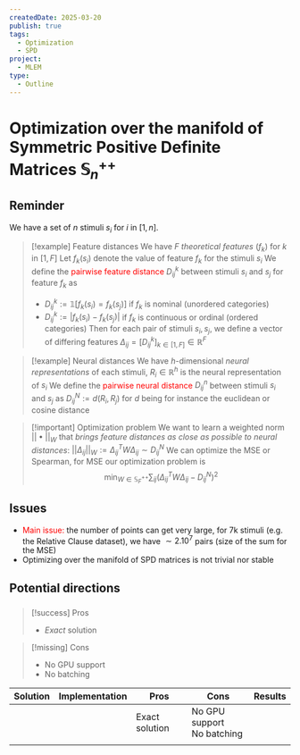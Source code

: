 ```yaml
---
createdDate: 2025-03-20
publish: true
tags:
  - Optimization
  - SPD
project:
  - MLEM
type:
  - Outline
---
```

# Optimization over the manifold of Symmetric Positive Definite Matrices $\mathbb{S}^{++}_n$

## Reminder
We have a set of $n$ stimuli $s_i$ for $i$ in $[1,n]$.

> [!example] Feature distances
> We have $F$ *theoretical features* $(f_k)$ for $k$ in $[1,F]$
> Let $f_k(s_i)$ denote the value of feature $f_k$ for the stimuli $s_i$
> We define the <font color="#ff0000">pairwise feature distance</font> $D^k_{ij}$ between stimuli $s_i$ and $s_j$ for feature $f_k$ as
> - $D^k_{ij} := \mathbb{1}[f_k(s_i) = f_k(s_j)]$ if $f_k$ is nominal (unordered categories)
> - $D^k_{ij} := |f_k(s_i) - f_k(s_j)|$ if $f_k$ is continuous or ordinal (ordered categories)
> Then for each pair of stimuli $s_i, s_j$, we define a vector of differing features $\Delta_{ij} = [D^k_{ij}]_{k \in [1,F]} \in \mathbb{R}^F$

> [!example] Neural distances
> We have $h$-dimensional *neural representations* of each stimuli, $R_i \in \mathbb{R}^h$ is the neural representation of $s_i$
> We define the <font color="#ff0000">pairwise neural distance</font> $D^n_{ij}$ between stimuli $s_i$ and $s_j$ as $D^N_{ij} := d(R_i,R_j)$ for $d$ being for instance the euclidean or cosine distance

> [!important] Optimization problem
> We want to learn a weighted norm $||\bullet ||_W$ that *brings feature distances as close as possible to neural distances*: $|| \Delta_{ij} ||_W :=  \Delta_{ij}^T W \Delta_{ij} \sim D^N_{ij}$
> We can optimize the MSE or Spearman, for MSE our optimization problem is
> $$\min_{W \in \mathbb{S}_F^{++}} \sum_{ij} \left(\Delta_{ij}^T W \Delta_{ij} - D^N_{ij}\right) ^ 2$$

## Issues
- <font color="#ff0000">Main issue:</font> the number of points can get very large, for 7k stimuli (e.g. the Relative Clause dataset), we have $\sim 2.10^7$ pairs (size of the sum for the MSE)
- Optimizing over the manifold of SPD matrices is not trivial nor stable

## Potential directions

### 

> [!success] Pros
> - *Exact* solution

 >[!missing] Cons
 > - No GPU support
 > - No batching


| Solution | Implementation | Pros           | Cons                          | Results |
| -------- | -------------- | -------------- | ----------------------------- | ------- |
|          |                | Exact solution | No GPU support<br>No batching |         |
|          |                |                |                               |         |
